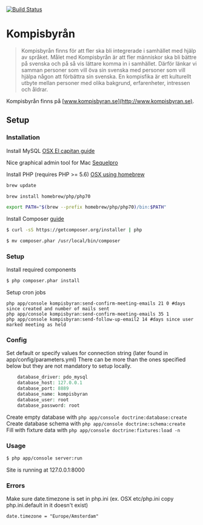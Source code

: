 [![Build Status](https://travis-ci.org/kompisbyran/Kompisbyran.svg)](https://travis-ci.org/kompisbyran/Kompisbyran)

Kompisbyrån
========================

> Kompisbyrån finns för att fler ska bli integrerade i samhället med hjälp av språket. Målet med Kompisbyrån är att fler människor ska bli bättre på svenska och på så vis lättare komma in i samhället. Därför länkar vi samman personer som vill öva sin svenska med personer som vill hjälpa någon att förbättra sin svenska. En kompisfika är ett kulturellt utbyte mellan personer med olika bakgrund, erfarenheter, intressen och åldrar.

Kompisbyrån finns på [www.kompisbyran.se](http://www.kompisbyran.se).


Setup
------------

### Installation

Install MySQL [OSX El capitan guide](http://wpguru.co.uk/2015/11/how-to-install-mysql-on-mac-os-x-el-capitan/)

Nice graphical admin tool for Mac [Sequelpro](http://sequelpro.com/)

Install PHP (requires PHP >= 5.6) [OSX using homebrew](http://blog.shameerc.com/2015/12/installing-php-7-on-mac-using-homebrew)

```bash
brew update
```
```bash
brew install homebrew/php/php70
```
```bash
export PATH="$(brew --prefix homebrew/php/php70)/bin:$PATH"
```

Install Composer [guide](https://getcomposer.org/doc/00-intro.md)

```bash
$ curl -sS https://getcomposer.org/installer | php
```
```bash
$ mv composer.phar /usr/local/bin/composer
```


### Setup 

Install required components

```bash
$ php composer.phar install
```

Setup cron jobs

```
php app/console kompisbyran:send-confirm-meeting-emails 21 0 #days since created and number of mails sent
php app/console kompisbyran:send-confirm-meeting-emails 35 1
php app/console kompisbyran:send-follow-up-email2 14 #days since user marked meeting as held
```

### Config

Set default or specify values for connection string (later found in app/config/parameters.yml)
There can be more than the ones specified below but they are not mandatory to setup locally.

```php
    database_driver: pdo_mysql
    database_host: 127.0.0.1
    database_port: 8889
    database_name: kompisbyran
    database_user: root
    database_password: root
```

Create empty database with `php app/console doctrine:database:create`  
Create database schema with `php app/console doctrine:schema:create`  
Fill with fixture data with `php app/console doctrine:fixtures:load -n`

### Usage

```bash
$ php app/console server:run
```

Site is running at 127.0.0.1:8000


### Errors 

Make sure date.timezone is set in php.ini (ex. OSX etc/php.ini copy php.ini.default in it doesn't exist)

`date.timezone = "Europe/Amsterdam"`

